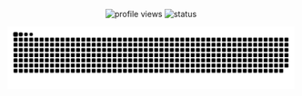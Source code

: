 <!-- ====== BADGES ====== -->
<p align="center">
  <img src="https://komarev.com/ghpvc/?username=kidxnox3&label=Visitors&color=0e75b6&style=flat" alt="profile views" />
  <img src="https://img.shields.io/badge/Status-Always%20Learning-0ea5b6?style=flat&logo=openai&logoColor=white" alt="status" />
</p>

<!-- ====== SNAKE (DARK/LIGHT AUTO) ====== -->
<p align="center">
  <picture>
    <source media="(prefers-color-scheme: dark)" srcset="https://raw.githubusercontent.com/Platane/snk/output/github-contribution-grid-snake-dark.svg" />
    <source media="(prefers-color-scheme: light)" srcset="https://raw.githubusercontent.com/Platane/snk/output/github-contribution-grid-snake.svg" />
    <img alt="github snake" src="https://raw.githubusercontent.com/Platane/snk/output/github-contribution-grid-snake.svg" />
  </picture>
</p>
